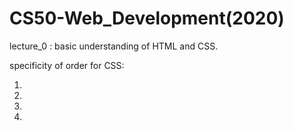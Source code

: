# CS50-Web_Development(2020)
lecture_0 : basic understanding of HTML and CSS.

specificity of order for CSS:
1) <inline>
2) <id>
3) <class>
4) <type>
